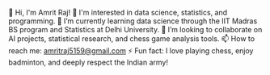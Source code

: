 👋 Hi, I'm Amrit Raj!
👀 I'm interested in data science, statistics, and programming.
🌱 I’m currently learning data science through the IIT Madras BS program and Statistics at Delhi University.
🤝 I’m looking to collaborate on AI projects, statistical research, and chess game analysis tools.
📫 How to reach me: amritraj5159@gmail.com
⚡ Fun fact: I love playing chess, enjoy badminton, and deeply respect the Indian army!
